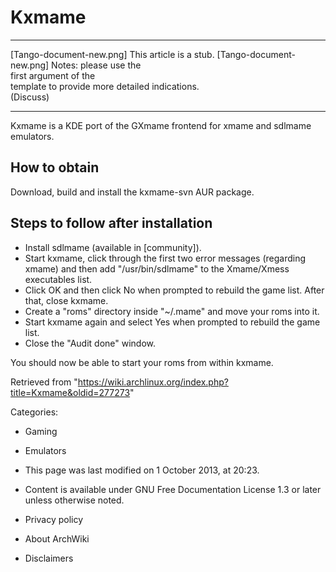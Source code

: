 Kxmame
======

  ------------------------ ------------------------ ------------------------
  [Tango-document-new.png] This article is a stub.  [Tango-document-new.png]
                           Notes: please use the    
                           first argument of the    
                           template to provide more 
                           detailed indications.    
                           (Discuss)                
  ------------------------ ------------------------ ------------------------

Kxmame is a KDE port of the GXmame frontend for xmame and sdlmame
emulators.

How to obtain
-------------

Download, build and install the kxmame-svn AUR package.

Steps to follow after installation
----------------------------------

-   Install sdlmame (available in [community]).
-   Start kxmame, click through the first two error messages (regarding
    xmame) and then add "/usr/bin/sdlmame" to the Xmame/Xmess
    executables list.
-   Click OK and then click No when prompted to rebuild the game list.
    After that, close kxmame.
-   Create a "roms" directory inside "~/.mame" and move your roms into
    it.
-   Start kxmame again and select Yes when prompted to rebuild the game
    list.
-   Close the "Audit done" window.

You should now be able to start your roms from within kxmame.

Retrieved from
"https://wiki.archlinux.org/index.php?title=Kxmame&oldid=277273"

Categories:

-   Gaming
-   Emulators

-   This page was last modified on 1 October 2013, at 20:23.
-   Content is available under GNU Free Documentation License 1.3 or
    later unless otherwise noted.
-   Privacy policy
-   About ArchWiki
-   Disclaimers
